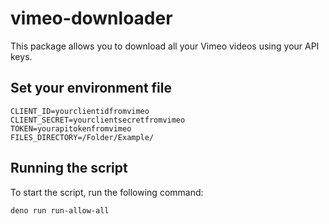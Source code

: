 # vimeo-downloader

This package allows you to download all your Vimeo videos using your API keys.

## Set your environment file

```plaintext
CLIENT_ID=yourclientidfromvimeo
CLIENT_SECRET=yourclientsecretfromvimeo
TOKEN=yourapitokenfromvimeo
FILES_DIRECTORY=/Folder/Example/
```

## Running the script

To start the script, run the following command:

```sh
deno run run-allow-all
```
